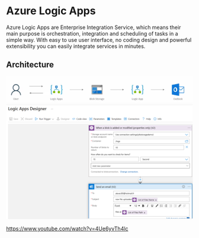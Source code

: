 # Azure Logic Apps

Azure Logic Apps are Enterprise Integration Service, which means their main purpose is orchestration, integration and scheduling of tasks in a simple way. With easy to use user interface, no coding design and powerful extensibility you can easily integrate services in minutes.

## Architecture

<img src="/pictures/architecture.png" title="architecture"  width="800">
<img src="/pictures/architecture2.png" title="architecture"  width="800">










https://www.youtube.com/watch?v=4Ue6yvTh4lc
